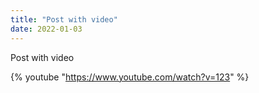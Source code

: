 ```yaml
---
title: "Post with video"
date: 2022-01-03
---
```


Post with video

{% youtube "https://www.youtube.com/watch?v=123" %}
